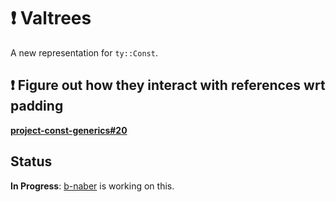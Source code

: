# ❗ Valtrees

A new representation for `ty::Const`.

## ❗ Figure out how they interact with references wrt padding

**[project-const-generics#20](https://github.com/rust-lang/project-const-generics/issues/20)**

## Status

**In Progress**: [b-naber](https://github.com/rust-lang/project-const-generics/issues/20) is working on this.
